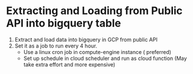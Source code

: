 # Extracting and Loading from Public API into bigquery table
1. Extract and load data into bigquery in GCP from public API
2. Set it as a job to run every 4 hour.
    - Use a linux cron job in compute-engine instance ( preferred)
    - Set up schedule in cloud scheduler and run as cloud function (May take extra effort and more expensive)



